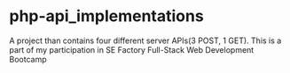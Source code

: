 # php-api_implementations
A project than contains four different server APIs(3 POST, 1 GET). This is a part of my participation in SE Factory Full-Stack Web Development Bootcamp
